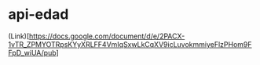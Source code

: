 # api-edad

(Link)[https://docs.google.com/document/d/e/2PACX-1vTR_ZPMYOTRpsKYyXRLFF4VmIqSxwLkCqXV9icLuvokmmiyeFlzPHom9FFpD_wiUA/pub]
